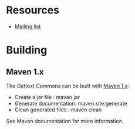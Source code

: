 # Resources #

  * [Mailing list](http://groups.google.com/group/gettext-commons-devel?hl=en)

# Building #

## Maven 1.x ##

The Gettext Commons can be built with [Maven 1.x](http://maven.apache.org/maven-1.x/):

  * Create a jar file     : maven jar
  * Generate documentation: maven site:generate
  * Clean generated files : maven clean

See Maven documentation for more information.
